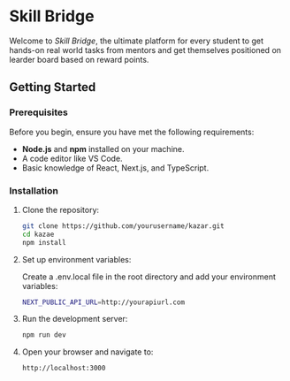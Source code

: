 # Skill Bridge

 <!-- Replace with your actual image path -->

Welcome to *Skill Bridge*, the ultimate platform for every student to get hands-on real world tasks from mentors and get themselves positioned on learder board based on reward points.



## Getting Started

### Prerequisites

Before you begin, ensure you have met the following requirements:
- **Node.js** and **npm** installed on your machine.
- A code editor like VS Code.
- Basic knowledge of React, Next.js, and TypeScript.

### Installation

1. Clone the repository:

   ```bash
   git clone https://github.com/yourusername/kazar.git
   cd kazae
   npm install
2. Set up environment variables:

    Create a .env.local file in the root directory and add your environment variables:
    ```bash
    NEXT_PUBLIC_API_URL=http://yourapiurl.com

3. Run the development server: 

   ```bash
   npm run dev

4. Open your browser and navigate to:   
    ```bash
    http://localhost:3000




